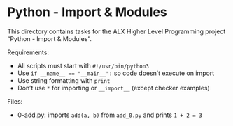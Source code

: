 # Python - Import & Modules

This directory contains tasks for the ALX Higher Level Programming project “Python - Import & Modules”.

Requirements:
- All scripts must start with `#!/usr/bin/python3`
- Use `if __name__ == "__main__":` so code doesn’t execute on import
- Use string formatting with `print`
- Don’t use `*` for importing or `__import__` (except checker examples)

Files:
- 0-add.py: imports `add(a, b)` from `add_0.py` and prints `1 + 2 = 3`
